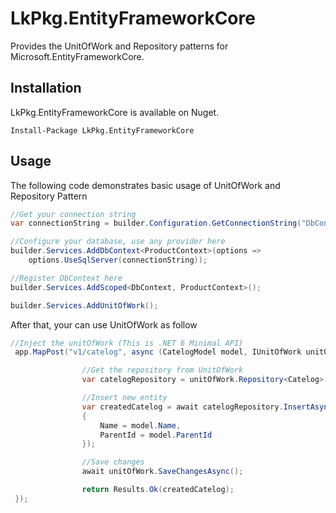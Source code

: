 # LkPkg.EntityFrameworkCore

Provides the UnitOfWork and Repository patterns for Microsoft.EntityFrameworkCore.


## Installation

LkPkg.EntityFrameworkCore is available on Nuget.

```
Install-Package LkPkg.EntityFrameworkCore
```

## Usage

The following code demonstrates basic usage of UnitOfWork and Repository Pattern

```C#
//Get your connection string
var connectionString = builder.Configuration.GetConnectionString("DbConnection"); 

//Configure your database, use any provider here
builder.Services.AddDbContext<ProductContext>(options =>
    options.UseSqlServer(connectionString));

//Register DbContext here
builder.Services.AddScoped<DbContext, ProductContext>();

builder.Services.AddUnitOfWork();
```

After that, your can use UnitOfWork as follow

```C#
//Inject the unitOfWork (This is .NET 6 Minimal API)
 app.MapPost("v1/catelog", async (CatelogModel model, IUnitOfWork unitOfWork) => {

                //Get the repository from UnitOfWork
                var catelogRepository = unitOfWork.Repository<Catelog>();

                //Insert new entity
                var createdCatelog = await catelogRepository.InsertAsync(new Catelog()
                {
                    Name = model.Name,
                    ParentId = model.ParentId
                });

                //Save changes
                await unitOfWork.SaveChangesAsync();

                return Results.Ok(createdCatelog); 
 });
```
